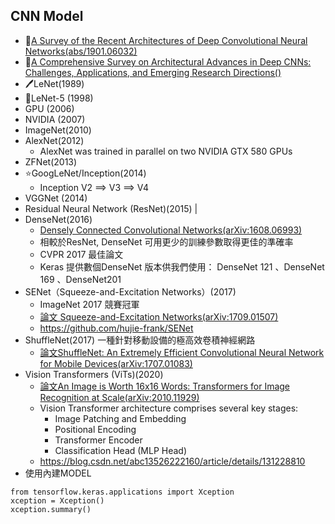 ## CNN Model
- 📝[A Survey of the Recent Architectures of Deep Convolutional Neural Networks(abs/1901.06032)](https://arxiv.org/abs/1901.06032)
- 📝[A Comprehensive Survey on Architectural Advances in Deep CNNs: Challenges, Applications, and Emerging Research Directions()](https://arxiv.org/abs/2503.16546)
- 🖊️LeNet(1989)
- 📅LeNet-5 (1998)
- GPU (2006)
- NVIDIA (2007)
- ImageNet(2010)
- AlexNet(2012)
  - AlexNet was trained in parallel on two NVIDIA GTX 580 GPUs 
- ZFNet(2013)
- ⭐GoogLeNet/Inception(2014)
  -  Inception V2 ==> V3 ==> V4 
- VGGNet (2014)
- Residual Neural Network (ResNet)(2015) |
- DenseNet(2016)
  - [Densely Connected Convolutional Networks(arXiv:1608.06993)](https://arxiv.org/abs/1608.06993)
  - 相較於ResNet, DenseNet 可用更少的訓練參數取得更佳的準確率
  - CVPR 2017 最佳論文
  - Keras 提供數個DenseNet 版本供我們使用： DenseNet 121 、DenseNet 169 、DenseNet201
- SENet（Squeeze-and-Excitation Networks）(2017)
  - ImageNet 2017 競賽冠軍
  - [論文 Squeeze-and-Excitation Networks(arXiv:1709.01507)](https://arxiv.org/abs/1709.01507)
  - https://github.com/hujie-frank/SENet
- ShuffleNet(2017) 一種針對移動設備的極高效卷積神經網路
  - [論文ShuffleNet: An Extremely Efficient Convolutional Neural Network for Mobile Devices(arXiv:1707.01083)](https://arxiv.org/abs/1707.01083) 
- Vision Transformers (ViTs)(2020)
  - [論文An Image is Worth 16x16 Words: Transformers for Image Recognition at Scale(arXiv:2010.11929)](https://arxiv.org/abs/2010.11929)
  - Vision Transformer architecture comprises several key stages:
    - Image Patching and Embedding
    - Positional Encoding
    - Transformer Encoder
    - Classification Head (MLP Head) 
  - https://blog.csdn.net/abc13526222160/article/details/131228810
- 使用內建MODEL
```
from tensorflow.keras.applications import Xception
xception = Xception()
xception.summary()
```
